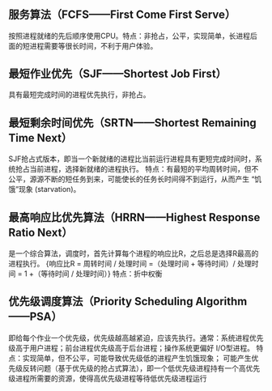#

## 服务算法（FCFS——First Come First Serve）

  按照进程就绪的先后顺序使用CPU。特点：非抢占，公平，实现简单，长进程后面的短进程需要等很长时间，不利于用户体验。

## 最短作业优先（SJF——Shortest Job First）

  具有最短完成时间的进程优先执行，非抢占。

## 最短剩余时间优先（SRTN——Shortest Remaining Time Next）

  SJF抢占式版本，即当一个新就绪的进程比当前运行进程具有更短完成时间时，系统抢占当前进程，选择新就绪的进程执行。
  特点：有最短的平均周转时间，但不公平，源源不断的短任务到来，可能使长的任务长时间得不到运行，从而产生 “饥饿”现象 (starvation)。

## 最高响应比优先算法（HRRN——Highest Response Ratio Next）

  是一个综合算法，调度时，首先计算每个进程的响应比R，之后总是选择R最高的进程执行。
  {响应比R = 周转时间 / 处理时间 =（处理时间 + 等待时间）/ 处理时间 = 1 +（等待时间 / 处理时间）}
  特点：折中权衡

## 优先级调度算法（Priority Scheduling Algorithm——PSA）

即给每个作业一个优先级，优先级越高越紧迫，应该先执行。通常：系统进程优先级高于用户进程；前台进程优先级高于后台进程；操作系统更偏好 I/O型进程。
 特点：实现简单，但不公平，可能导致优先级低的进程产生饥饿现象；
可能产生优先级反转问题（基于优先级的抢占式算法），即一个低优先级进程持有一个高优先级进程所需要的资源，使得高优先级进程等待低优先级进程运行

